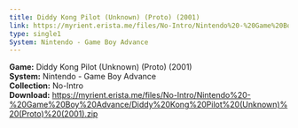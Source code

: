 ```yaml
---
title: Diddy Kong Pilot (Unknown) (Proto) (2001)
link: https://myrient.erista.me/files/No-Intro/Nintendo%20-%20Game%20Boy%20Advance/Diddy%20Kong%20Pilot%20(Unknown)%20(Proto)%20(2001).zip
type: single1
System: Nintendo - Game Boy Advance
---
```

<b>Game:</b> Diddy Kong Pilot (Unknown) (Proto) (2001)<br>
<b>System:</b> Nintendo - Game Boy Advance<br>
<b>Collection:</b> No-Intro<br>
<b>Download:</b> https://myrient.erista.me/files/No-Intro/Nintendo%20-%20Game%20Boy%20Advance/Diddy%20Kong%20Pilot%20(Unknown)%20(Proto)%20(2001).zip